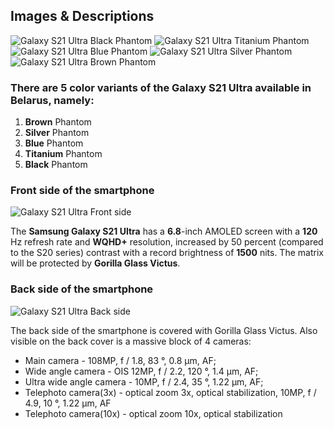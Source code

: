 ## Images & Descriptions
![Galaxy S21 Ultra Black Phantom](https://content2.onliner.by/catalog/device/header/f24c742ad873ecc77a5b531e5e596e09.jpeg)
![Galaxy S21 Ultra Titanium Phantom](https://content2.onliner.by/catalog/device/header/f5f1eaf1348606c777f98747db7e4c08.jpeg)
![Galaxy S21 Ultra Blue Phantom](https://content2.onliner.by/catalog/device/header/bc2405850958e99e3b5af1ddebc87de9.jpeg)
![Galaxy S21 Ultra Silver Phantom](https://content2.onliner.by/catalog/device/header/1af6774e279bc117e97cb4dff45d399f.jpeg)
![Galaxy S21 Ultra Brown Phantom](https://content2.onliner.by/catalog/device/header/8274f4fe0e187fada545a5471ac4534f.jpeg)

### There are **5 color variants** of the Galaxy S21 Ultra available in Belarus, namely:
1. **Brown** Phantom
1. **Silver** Phantom
1. **Blue** Phantom
1. **Titanium** Phantom
1. **Black** Phantom

### Front side of the smartphone

![Galaxy S21 Ultra Front side](https://content2.onliner.by/catalog/device/main/5fbc4005b39c251a4e372c5e47d4c6f2.jpeg)

The **Samsung Galaxy S21 Ultra** has a **6.8**-inch AMOLED screen with a **120** Hz refresh rate and **WQHD+** resolution, increased by 50 percent (compared to the S20 series) contrast with a record brightness of **1500** nits. The matrix will be protected by **Gorilla Glass Victus**.

### Back side of the smartphone

![Galaxy S21 Ultra Back side](https://content2.onliner.by/catalog/device/main/4bfe9ac1cce6a618c498a30082faee90.jpeg)

The back side of the smartphone is covered with Gorilla Glass Victus. Also visible on the back cover is a massive block of 4 cameras:
* Main camera - 108MP, f / 1.8, 83 °, 0.8 µm, AF;
* Wide angle camera - OIS 12MP, f / 2.2, 120 °, 1.4 µm, AF;
* Ultra wide angle camera - 10MP, f / 2.4, 35 °, 1.22 µm, AF;
* Telephoto camera(3x) - optical zoom 3x, optical stabilization, 10MP, f / 4.9, 10 °, 1.22 µm, AF
* Telephoto camera(10x) - optical zoom 10x, optical stabilization
